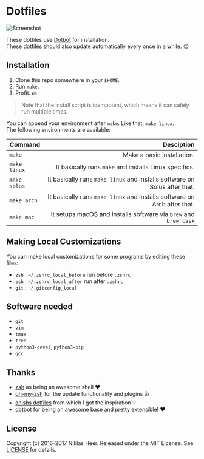 # Dotfiles

![Screenshot](https://raw.githubusercontent.com/niklas-heer/dotfiles/master/.github/images/zsh_01.png)

These dotfiles use [Dotbot][dotbot] for installation. <br/>
These dotfiles should also update automatically every once in a while. :wink:

## Installation

1. Clone this repo somewhere in your `$HOME`.
2. Run `make`.
3. Profit. :dollar:

> Note that the install script is idempotent, which means it can safely run multiple times.

You can append your environment after `make`. Like that: `make linux`. <br/>
The following environments are available:

| Command      |                                                                Desciption |
|--------------|--------------------------------------------------------------------------:|
| `make`       |                                                Make a basic installation. |
| `make linux` |                   It basically runs `make` and installs  Linux specifics. |
| `make solus` | It basically runs `make linux` and installs software on Solus after that. |
| `make arch`  |  It basically runs `make linux` and installs software on Arch after that. |
| `make mac`   |          It setups macOS and installs software via `brew` and `brew cask` |

## Making Local Customizations

You can make local customizations for some programs by editing these files:

* `zsh` : `~/.zshrc_local_before` run before `.zshrc`
* `zsh` : `~/.zshrc_local_after` run after `.zshrc`
* `git` : `~/.gitconfig_local`

## Software needed

* `git`
* `vim`
* `tmux`
* `tree`
* `python3-devel`, `python3-pip`
* `gcc`

## Thanks

- [zsh](https://www.zsh.org/) as being an awesome shell :heart:
- [oh-my-zsh](http://ohmyz.sh/) for the update functionality and plugins :+1:
- [anishs dotfiles](https://github.com/anishathalye/dotfiles) from which I got the inspiration :bulb:
- [dotbot](https://github.com/anishathalye/dotbot) for being an awesome base and pretty extensible! :heart:

## License

Copyright (c) 2016-2017 Niklas Heer. Released under the MIT License. See
[LICENSE][license] for details.

[dotbot]: https://github.com/anishathalye/dotbot
[license]: LICENSE
